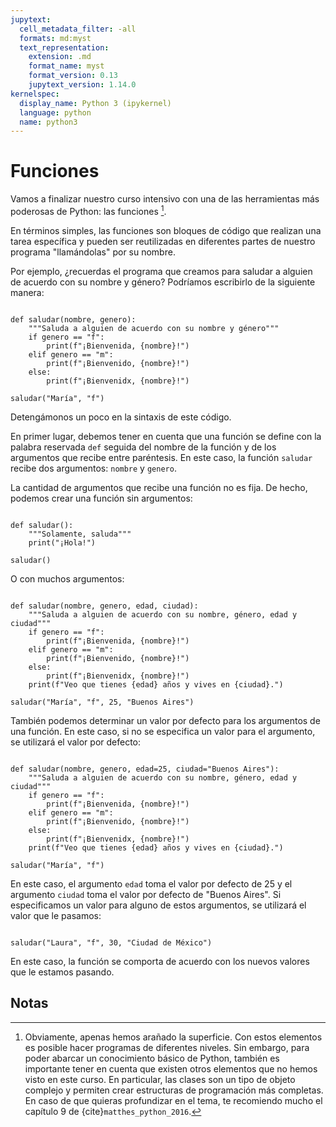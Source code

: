 ```yaml
---
jupytext:
  cell_metadata_filter: -all
  formats: md:myst
  text_representation:
    extension: .md
    format_name: myst
    format_version: 0.13
    jupytext_version: 1.14.0
kernelspec:
  display_name: Python 3 (ipykernel)
  language: python
  name: python3
---
```


# Funciones

Vamos a finalizar nuestro curso intensivo con una de las herramientas más poderosas de Python: las funciones [^clases].

En términos simples, las funciones son bloques de código que realizan una tarea específica y pueden ser reutilizadas en diferentes partes de nuestro programa "llamándolas" por su nombre.

Por ejemplo, ¿recuerdas el programa que creamos para saludar a alguien de acuerdo con su nombre y género? Podríamos escribirlo de la siguiente manera:

```{code-cell} ipython3

def saludar(nombre, genero):
    """Saluda a alguien de acuerdo con su nombre y género"""
    if genero == "f":
        print(f"¡Bienvenida, {nombre}!")
    elif genero == "m":
        print(f"¡Bienvenido, {nombre}!")
    else:
        print(f"¡Bienvenidx, {nombre}!")

saludar("María", "f")
```

Detengámonos un poco en la sintaxis de este código. 

En primer lugar, debemos tener en cuenta que una función se define con la palabra reservada `def` seguida del nombre de la función y de los argumentos que recibe entre paréntesis. En este caso, la función `saludar` recibe dos argumentos: `nombre` y `genero`.

La cantidad de argumentos que recibe una función no es fija. De hecho, podemos crear una función sin argumentos:

```{code-cell} ipython3

def saludar():
    """Solamente, saluda"""
    print("¡Hola!")

saludar()
```

O con muchos argumentos:

```{code-cell} ipython3

def saludar(nombre, genero, edad, ciudad):
    """Saluda a alguien de acuerdo con su nombre, género, edad y ciudad"""
    if genero == "f":
        print(f"¡Bienvenida, {nombre}!")
    elif genero == "m":
        print(f"¡Bienvenido, {nombre}!")
    else:
        print(f"¡Bienvenidx, {nombre}!")
    print(f"Veo que tienes {edad} años y vives en {ciudad}.")

saludar("María", "f", 25, "Buenos Aires")
```

También podemos determinar un valor por defecto para los argumentos de una función. En este caso, si no se especifica un valor para el argumento, se utilizará el valor por defecto:

```{code-cell} ipython3

def saludar(nombre, genero, edad=25, ciudad="Buenos Aires"):
    """Saluda a alguien de acuerdo con su nombre, género, edad y ciudad"""
    if genero == "f":
        print(f"¡Bienvenida, {nombre}!")
    elif genero == "m":
        print(f"¡Bienvenido, {nombre}!")
    else:
        print(f"¡Bienvenidx, {nombre}!")
    print(f"Veo que tienes {edad} años y vives en {ciudad}.")

saludar("María", "f")
```

En este caso, el argumento `edad` toma el valor por defecto de 25 y el argumento `ciudad` toma el valor por defecto de "Buenos Aires". Si especificamos un valor para alguno de estos argumentos, se utilizará el valor que le pasamos:

```{code-cell} ipython3

saludar("Laura", "f", 30, "Ciudad de México")
```

En este caso, la función se comporta de acuerdo con los nuevos valores que le estamos pasando.

## Notas

[^clases]: Obviamente, apenas hemos arañado la superficie. Con estos elementos es posible hacer programas de diferentes niveles. Sin embargo, para poder abarcar un conocimiento básico de Python, también es importante tener en cuenta que existen otros elementos que no hemos visto en este curso. En particular, las clases son un tipo de objeto complejo y permiten crear estructuras de programación más completas. En caso de que quieras profundizar en el tema, te recomiendo mucho el capítulo 9 de {cite}`matthes_python_2016`.
